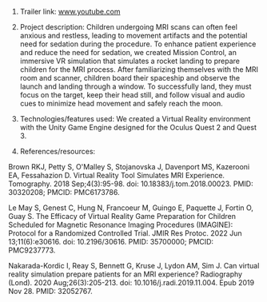 1. Trailer link: www.youtube.com

2. Project description: Children undergoing MRI scans can often feel anxious and restless, leading to movement artifacts and the potential need for sedation during the procedure. To enhance patient experience and reduce the need for sedation, we created Mission Control, an immersive VR simulation that simulates a rocket landing to prepare children for the MRI process. After familiarizing themselves with the MRI room and scanner, children board their spaceship and observe the launch and landing through a window. To successfully land, they must focus on the target, keep their head still, and follow visual and audio cues to minimize head movement and safely reach the moon.

3. Technologies/features used: We created a Virtual Reality environment with the Unity Game Engine designed for the Oculus Quest 2 and Quest 3.

4. References/resources:

Brown RKJ, Petty S, O'Malley S, Stojanovska J, Davenport MS, Kazerooni EA, Fessahazion D. Virtual Reality Tool Simulates MRI Experience. Tomography. 2018 Sep;4(3):95-98. doi: 10.18383/j.tom.2018.00023. PMID: 30320208; PMCID: PMC6173786.

Le May S, Genest C, Hung N, Francoeur M, Guingo E, Paquette J, Fortin O, Guay S. The Efficacy of Virtual Reality Game Preparation for Children Scheduled for Magnetic Resonance Imaging Procedures (IMAGINE): Protocol for a Randomized Controlled Trial. JMIR Res Protoc. 2022 Jun 13;11(6):e30616. doi: 10.2196/30616. PMID: 35700000; PMCID: PMC9237773.

Nakarada-Kordic I, Reay S, Bennett G, Kruse J, Lydon AM, Sim J. Can virtual reality simulation prepare patients for an MRI experience? Radiography (Lond). 2020 Aug;26(3):205-213. doi: 10.1016/j.radi.2019.11.004. Epub 2019 Nov 28. PMID: 32052767.
